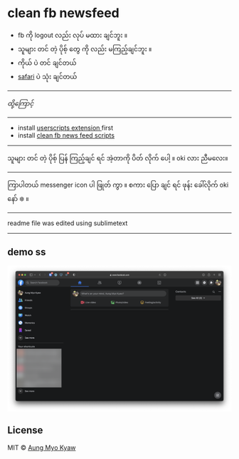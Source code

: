 # clean fb newsfeed

- fb ကို logout လည်း လုပ် မထား ချင်ဘူး ။
- သူများ တင် တဲ့ ပိုစ့် တွေ ကို လည်း မကြည့်ချင်ဘူး ။
- ကိုယ် ပဲ တင် ချင်တယ်
- [safari](https://www.apple.com/safari/) ပဲ သုံး ချင်တယ်

---

_ထို့ကြောင့်_

---

- install [ userscripts extension ](https://apps.apple.com/us/app/userscripts/id1463298887) first
- install [ clean fb news feed scripts ](https://raw.githubusercontent.com/AungMyoKyaw/clean-fb-newsfeed/master/release/clean-fb-newsfeed.js)

---

သူများ တင် တဲ့ ပိုစ့် ပြန် ကြည့်ချင် ရင် အဲ့တာကို ပိတ် လိုက် ပေါ့ ။
oki လား ညီမလေး။

---

ကြာပါတယ် messenger icon ပါ ဖြုတ် ကွာ ။
စကား ပြော ချင် ရင် ဖုန်း ခေါ်လိုက် oki နော် ❄️ ။

---

readme file was edited using sublimetext

---

## demo ss

<img src="./assets/clean-newsfeed.png" align="center">

## License

MIT © [Aung Myo Kyaw](https://github.com/AungMyoKyaw)
